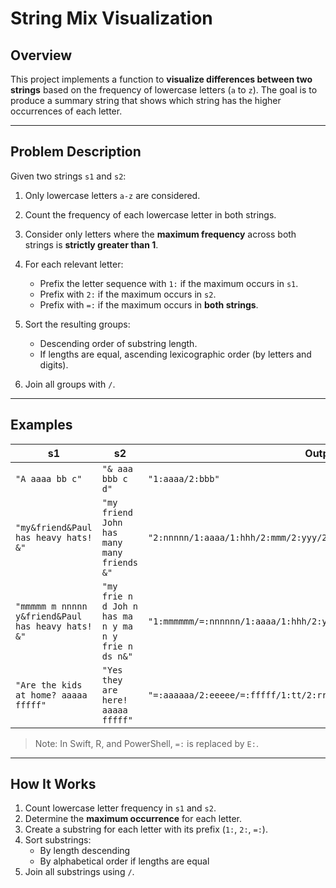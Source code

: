 # String Mix Visualization

## Overview

This project implements a function to **visualize differences between two strings** based on the frequency of lowercase letters (`a` to `z`). The goal is to produce a summary string that shows which string has the higher occurrences of each letter.

---

## Problem Description

Given two strings `s1` and `s2`:

1. Only lowercase letters `a-z` are considered.
2. Count the frequency of each lowercase letter in both strings.
3. Consider only letters where the **maximum frequency** across both strings is **strictly greater than 1**.
4. For each relevant letter:
   - Prefix the letter sequence with `1:` if the maximum occurs in `s1`.
   - Prefix with `2:` if the maximum occurs in `s2`.
   - Prefix with `=:` if the maximum occurs in **both strings**.

5. Sort the resulting groups:
   - Descending order of substring length.
   - If lengths are equal, ascending lexicographic order (by letters and digits).

6. Join all groups with `/`.

---

## Examples

| s1 | s2 | Output |
|----|----|--------|
| `"A aaaa bb c"` | `"& aaa bbb c d"` | `"1:aaaa/2:bbb"` |
| `"my&friend&Paul has heavy hats! &"` | `"my friend John has many many friends &"` | `"2:nnnnn/1:aaaa/1:hhh/2:mmm/2:yyy/2:dd/2:ff/2:ii/2:rr/=:ee/=:ss"` |
| `"mmmmm m nnnnn y&friend&Paul has heavy hats! &"` | `"my frie n d Joh n has ma n y ma n y frie n ds n&"` | `"1:mmmmmm/=:nnnnnn/1:aaaa/1:hhh/2:yyy/2:dd/2:ff/2:ii/2:rr/=:ee/=:ss"` |
| `"Are the kids at home? aaaaa fffff"` | `"Yes they are here! aaaaa fffff"` | `"=:aaaaaa/2:eeeee/=:fffff/1:tt/2:rr/=:hh"` |

> Note: In Swift, R, and PowerShell, `=:` is replaced by `E:`.

---

## How It Works

1. Count lowercase letter frequency in `s1` and `s2`.
2. Determine the **maximum occurrence** for each letter.
3. Create a substring for each letter with its prefix (`1:`, `2:`, `=:`).
4. Sort substrings:
   - By length descending
   - By alphabetical order if lengths are equal
5. Join all substrings using `/`.

